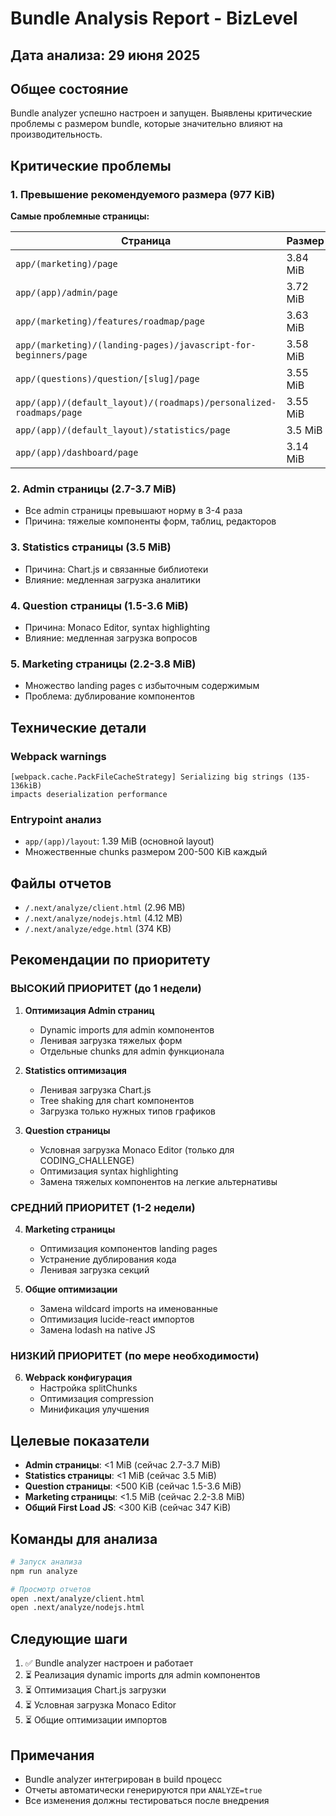 # Bundle Analysis Report - BizLevel

## Дата анализа: 29 июня 2025

## Общее состояние

Bundle analyzer успешно настроен и запущен. Выявлены критические проблемы с размером bundle, которые значительно влияют на производительность.

## Критические проблемы

### 1. Превышение рекомендуемого размера (977 KiB)

**Самые проблемные страницы:**

| Страница | Размер | Критичность |
|----------|--------|-------------|
| `app/(marketing)/page` | 3.84 MiB | 🔴 Критично |
| `app/(app)/admin/page` | 3.72 MiB | 🔴 Критично |
| `app/(marketing)/features/roadmap/page` | 3.63 MiB | 🔴 Критично |
| `app/(marketing)/(landing-pages)/javascript-for-beginners/page` | 3.58 MiB | 🔴 Критично |
| `app/(questions)/question/[slug]/page` | 3.55 MiB | 🔴 Критично |
| `app/(app)/(default_layout)/(roadmaps)/personalized-roadmaps/page` | 3.55 MiB | 🔴 Критично |
| `app/(app)/(default_layout)/statistics/page` | 3.5 MiB | 🔴 Критично |
| `app/(app)/dashboard/page` | 3.14 MiB | 🔴 Критично |

### 2. Admin страницы (2.7-3.7 MiB)
- Все admin страницы превышают норму в 3-4 раза
- Причина: тяжелые компоненты форм, таблиц, редакторов

### 3. Statistics страницы (3.5 MiB)
- Причина: Chart.js и связанные библиотеки
- Влияние: медленная загрузка аналитики

### 4. Question страницы (1.5-3.6 MiB)
- Причина: Monaco Editor, syntax highlighting
- Влияние: медленная загрузка вопросов

### 5. Marketing страницы (2.2-3.8 MiB)
- Множество landing pages с избыточным содержимым
- Проблема: дублирование компонентов

## Технические детали

### Webpack warnings
```
[webpack.cache.PackFileCacheStrategy] Serializing big strings (135-136kiB) 
impacts deserialization performance
```

### Entrypoint анализ
- `app/(app)/layout`: 1.39 MiB (основной layout)
- Множественные chunks размером 200-500 KiB каждый

## Файлы отчетов
- `/.next/analyze/client.html` (2.96 MB)
- `/.next/analyze/nodejs.html` (4.12 MB) 
- `/.next/analyze/edge.html` (374 KB)

## Рекомендации по приоритету

### ВЫСОКИЙ ПРИОРИТЕТ (до 1 недели)

1. **Оптимизация Admin страниц**
   - Dynamic imports для admin компонентов
   - Ленивая загрузка тяжелых форм
   - Отдельные chunks для admin функционала

2. **Statistics оптимизация**
   - Ленивая загрузка Chart.js
   - Tree shaking для chart компонентов
   - Загрузка только нужных типов графиков

3. **Question страницы**
   - Условная загрузка Monaco Editor (только для CODING_CHALLENGE)
   - Оптимизация syntax highlighting
   - Замена тяжелых компонентов на легкие альтернативы

### СРЕДНИЙ ПРИОРИТЕТ (1-2 недели)

4. **Marketing страницы**
   - Оптимизация компонентов landing pages
   - Устранение дублирования кода
   - Ленивая загрузка секций

5. **Общие оптимизации**
   - Замена wildcard imports на именованные
   - Оптимизация lucide-react импортов
   - Замена lodash на native JS

### НИЗКИЙ ПРИОРИТЕТ (по мере необходимости)

6. **Webpack конфигурация**
   - Настройка splitChunks
   - Оптимизация compression
   - Минификация улучшения

## Целевые показатели

- **Admin страницы**: <1 MiB (сейчас 2.7-3.7 MiB)
- **Statistics страницы**: <1 MiB (сейчас 3.5 MiB) 
- **Question страницы**: <500 KiB (сейчас 1.5-3.6 MiB)
- **Marketing страницы**: <1.5 MiB (сейчас 2.2-3.8 MiB)
- **Общий First Load JS**: <300 KiB (сейчас 347 KiB)

## Команды для анализа

```bash
# Запуск анализа
npm run analyze

# Просмотр отчетов
open .next/analyze/client.html
open .next/analyze/nodejs.html
```

## Следующие шаги

1. ✅ Bundle analyzer настроен и работает
2. ⏳ Реализация dynamic imports для admin компонентов
3. ⏳ Оптимизация Chart.js загрузки
4. ⏳ Условная загрузка Monaco Editor
5. ⏳ Общие оптимизации импортов

## Примечания

- Bundle analyzer интегрирован в build процесс
- Отчеты автоматически генерируются при `ANALYZE=true`
- Все изменения должны тестироваться после внедрения 